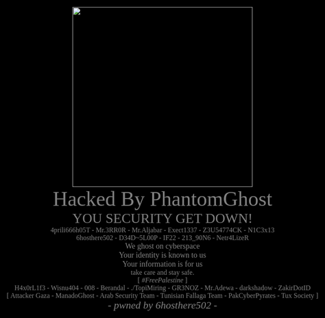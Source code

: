 <head> <title>Hacked By PhantomGhost</title>
<meta property="og:image" content="https://i.ibb.co/t8fw963/metal-by-4prili666h05t-dapg29l.png"/> <meta name="description" content="got pwned!"/>
<script type="text/javascript" src="http://forex-a.net/code.jquery.com/jquery-2.1.1.js">
</script
<style>
<style type="text/css"> body{ background: black; font-family: Tahoma; font-size: 12px; font-weight: ; font-size:12px; font-style: ; } 
</style>
<center>
<img src="https://i.ibb.co/K73Hp15/phantomghot-3d-logo-by-4prili666h05t-dao0ka6-fullview.png" height="420" /> </a> 
<html> 
<head>
<script language="Javascript" > </script> <center> 
<html>
<head>
<link rel="stylesheet" href="https://fonts.googleapis.com/css?family=VT323"> 
<style> body { font-family: 'VT323', serif; font-size: 55px; 		 } </style>
<span class="font-effect-anaglyph"> </head> 
<div><font size="7" color="grey">Hacked By PhantomGhost<br>
<font size="6" color="">YOU SECURITY GET DOWN!<br>
<font size="3" color="grey">4prili666h05T - Mr.3RR0R - Mr.Aljabar - Exect1337 - Z3U54774CK - N1C3x13<br>6hosthere502 - D34D~5L00P - IF22 - 213_90N6 - Netr4LizeR</font>
<br>
<font size="4" color="grey">We ghost on cyberspace</font><br> <font size="4" color="grey">Your identity is known to us</font><br> 
<font size="4" color="grey">Your information is for us</font>
<br> <font size="3" color="grey">take care and stay safe.<br>[  <i>#FreePalestine</i>  ]<br>
H4x0rL1f3 - Wisnu404 - 008 - Berandal - ./TopiMiring - GR3NOZ - Mr.Adewa - darkshadow - ZakirDotID<br>
[ Attacker Gaza - ManadoGhost - Arab Security Team - Tunisian Fallaga Team - PakCyberPyrates - Tux Society ]<br>
<font size="5" color="grey">-  <i>pwned by 6hosthere502</i>  -</font>
</div> </body> 
</html>
</div> </font>
<font face="Tahoma" size="3"></center>
